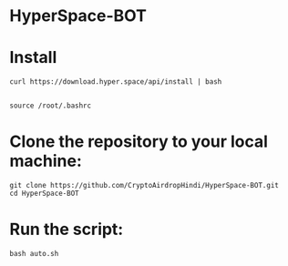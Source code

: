 # HyperSpace-BOT

# Install
```
curl https://download.hyper.space/api/install | bash


source /root/.bashrc
```

# Clone the repository to your local machine:
```
git clone https://github.com/CryptoAirdropHindi/HyperSpace-BOT.git
cd HyperSpace-BOT
```
# Run the script:
```
bash auto.sh
```
